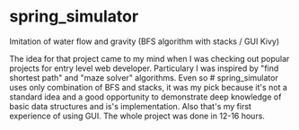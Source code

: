 # spring_simulator
Imitation of water flow and gravity (BFS algorithm with stacks / GUI Kivy)

The idea for that project came to my mind when I was checking out popular projects for entry level web developer.
Particulary I was inspired by "find shortest path" and "maze solver" algorithms. Even so # spring_simulator uses only combination of BFS and stacks,
it was my pick because it's not a standard idea and a good opportunity to demonstrate deep knowledge of basic data structures and is's implementation.
Also that's my first experience of using GUI. The whole project was done in 12-16 hours.
